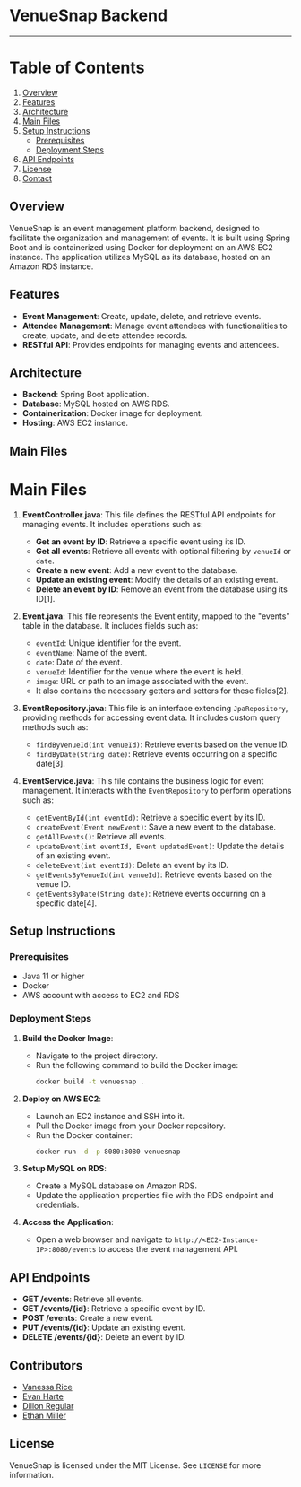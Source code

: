 # VenueSnap Backend
---
# Table of Contents

1. [Overview](#overview)
2. [Features](#features)
3. [Architecture](#architecture)
4. [Main Files](#main-files)
5. [Setup Instructions](#setup-instructions)
   - [Prerequisites](#prerequisites)
   - [Deployment Steps](#deployment-steps)
6. [API Endpoints](#api-endpoints)
7. [License](#license)
8. [Contact](#contact)

## Overview

VenueSnap is an event management platform backend, designed to facilitate the organization and management of events. It is built using Spring Boot and is containerized using Docker for deployment on an AWS EC2 instance. The application utilizes MySQL as its database, hosted on an Amazon RDS instance.

## Features

- **Event Management**: Create, update, delete, and retrieve events.
- **Attendee Management**: Manage event attendees with functionalities to create, update, and delete attendee records.
- **RESTful API**: Provides endpoints for managing events and attendees.

## Architecture

- **Backend**: Spring Boot application.
- **Database**: MySQL hosted on AWS RDS.
- **Containerization**: Docker image for deployment.
- **Hosting**: AWS EC2 instance.

## Main Files

# Main Files

1. **EventController.java**: This file defines the RESTful API endpoints for managing events. It includes operations such as:
   - **Get an event by ID**: Retrieve a specific event using its ID.
   - **Get all events**: Retrieve all events with optional filtering by `venueId` or `date`.
   - **Create a new event**: Add a new event to the database.
   - **Update an existing event**: Modify the details of an existing event.
   - **Delete an event by ID**: Remove an event from the database using its ID[1].

2. **Event.java**: This file represents the Event entity, mapped to the "events" table in the database. It includes fields such as:
   - `eventId`: Unique identifier for the event.
   - `eventName`: Name of the event.
   - `date`: Date of the event.
   - `venueId`: Identifier for the venue where the event is held.
   - `image`: URL or path to an image associated with the event.
   - It also contains the necessary getters and setters for these fields[2].

3. **EventRepository.java**: This file is an interface extending `JpaRepository`, providing methods for accessing event data. It includes custom query methods such as:
   - `findByVenueId(int venueId)`: Retrieve events based on the venue ID.
   - `findByDate(String date)`: Retrieve events occurring on a specific date[3].

4. **EventService.java**: This file contains the business logic for event management. It interacts with the `EventRepository` to perform operations such as:
   - `getEventById(int eventId)`: Retrieve a specific event by its ID.
   - `createEvent(Event newEvent)`: Save a new event to the database.
   - `getAllEvents()`: Retrieve all events.
   - `updateEvent(int eventId, Event updatedEvent)`: Update the details of an existing event.
   - `deleteEvent(int eventId)`: Delete an event by its ID.
   - `getEventsByVenueId(int venueId)`: Retrieve events based on the venue ID.
   - `getEventsByDate(String date)`: Retrieve events occurring on a specific date[4].

## Setup Instructions

### Prerequisites

- Java 11 or higher
- Docker
- AWS account with access to EC2 and RDS

### Deployment Steps

1. **Build the Docker Image**:
   - Navigate to the project directory.
   - Run the following command to build the Docker image:
     ```bash
     docker build -t venuesnap .
     ```

2. **Deploy on AWS EC2**:
   - Launch an EC2 instance and SSH into it.
   - Pull the Docker image from your Docker repository.
   - Run the Docker container:
     ```bash
     docker run -d -p 8080:8080 venuesnap
     ```

3. **Setup MySQL on RDS**:
   - Create a MySQL database on Amazon RDS.
   - Update the application properties file with the RDS endpoint and credentials.

4. **Access the Application**:
   - Open a web browser and navigate to `http://<EC2-Instance-IP>:8080/events` to access the event management API.

## API Endpoints

- **GET /events**: Retrieve all events.
- **GET /events/{id}**: Retrieve a specific event by ID.
- **POST /events**: Create a new event.
- **PUT /events/{id}**: Update an existing event.
- **DELETE /events/{id}**: Delete an event by ID.

## Contributors
- [Vanessa Rice](https://github.com/infuriated-mink)
- [Evan Harte](https://github.com/evanharte)
- [Dillon Regular](https://github.com/vapidsoup)
- [Ethan Miller](https://github.com/ethanmiller758)

## License

VenueSnap is licensed under the MIT License. See `LICENSE` for more information.

